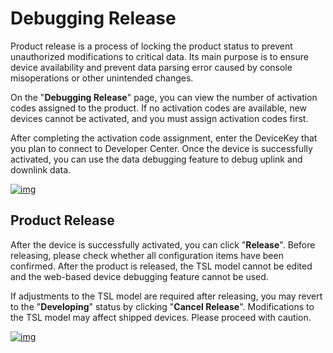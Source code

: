 # **Debugging Release**

Product release is a process of locking the product status to prevent unauthorized modifications to critical data. Its main purpose is to ensure device availability and prevent data parsing error caused by console misoperations or other unintended changes.

On the "**Debugging Release**" page, you can view the number of activation codes assigned to the product. If no activation codes are available, new devices cannot be activated, and you must assign activation codes first.

After completing the activation code assignment, enter the DeviceKey that you plan to connect to Developer Center. Once the device is successfully activated, you can use the data debugging feature to debug uplink and downlink data.

<a data-fancybox title="img" href="/en/deviceDevelop/creatproduct/productrelease01.png">![img](/en/deviceDevelop/creatproduct/productrelease01.png)</a>

## Product Release

After the device is successfully activated, you can click "**Release**". Before releasing, please check whether all configuration items have been confirmed. After the product is released, the TSL model cannot be edited and the web-based device debugging feature cannot be used.

If adjustments to the TSL model are required after releasing, you may revert to the "**Developing**" status by clicking "**Cancel Release**". Modifications to the TSL model may affect shipped devices. Please proceed with caution.

<a data-fancybox title="img" href="/en/deviceDevelop/creatproduct/productrelease02.png">![img](/en/deviceDevelop/creatproduct/productrelease02.png)</a>